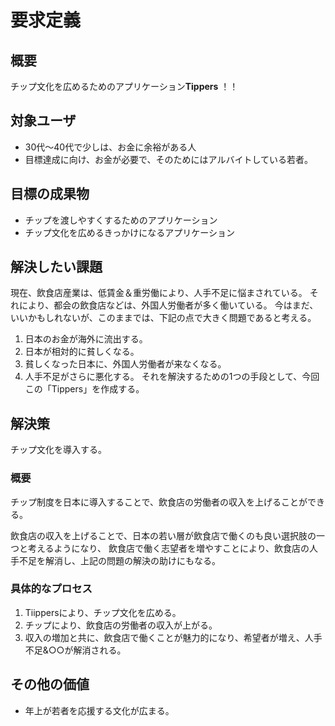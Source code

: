 # 要求定義

## 概要
チップ文化を広めるためのアプリケーション<strong>Tippers</strong> ！！

## 対象ユーザ
- 30代～40代で少しは、お金に余裕がある人
- 目標達成に向け、お金が必要で、そのためにはアルバイトしている若者。
 
## 目標の成果物
- チップを渡しやすくするためのアプリケーション
- チップ文化を広めるきっかけになるアプリケーション

## 解決したい課題
現在、飲食店産業は、低賃金＆重労働により、人手不足に悩まされている。
それにより、都会の飲食店などは、外国人労働者が多く働いている。
今はまだ、いいかもしれないが、このままでは、下記の点で大きく問題であると考える。
1. 日本のお金が海外に流出する。
1. 日本が相対的に貧しくなる。
1. 貧しくなった日本に、外国人労働者が来なくなる。
1. 人手不足がさらに悪化する。 
それを解決するための1つの手段として、今回この「Tippers」を作成する。

## 解決策
チップ文化を導入する。

### 概要
チップ制度を日本に導入することで、飲食店の労働者の収入を上げることができる。

飲食店の収入を上げることで、日本の若い層が飲食店で働くのも良い選択肢の一つと考えるようになり、
飲食店で働く志望者を増やすことにより、飲食店の人手不足を解消し、上記の問題の解決の助けにもなる。

### 具体的なプロセス
1. Tiippersにより、チップ文化を広める。
1. チップにより、飲食店の労働者の収入が上がる。
1. 収入の増加と共に、飲食店で働くことが魅力的になり、希望者が増え、人手不足&○○が解消される。 

## その他の価値
- 年上が若者を応援する文化が広まる。





